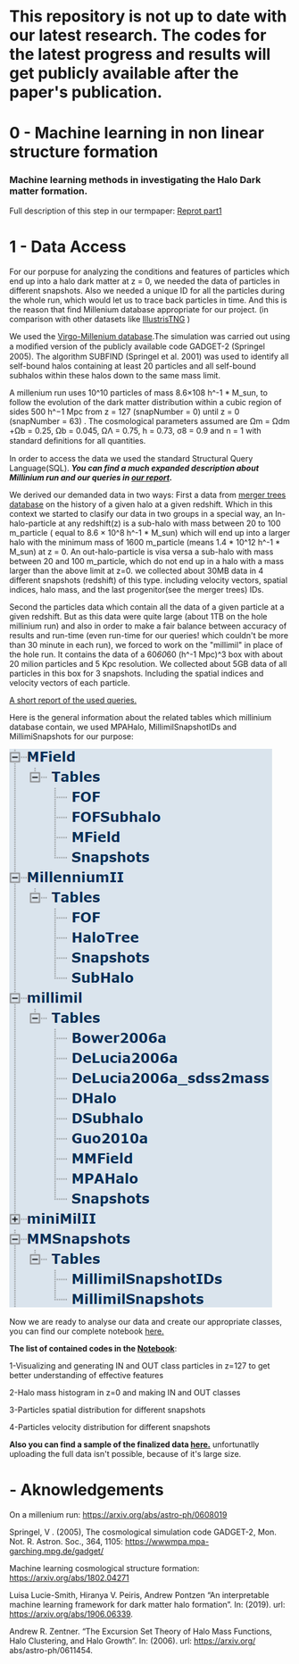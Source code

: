# This repository is not up to date with our latest research. The codes for the latest progress and results will get publicly available after the paper's publication.

# 0 - Machine learning in non linear structure formation
### Machine learning methods in investigating the Halo Dark matter formation.
Full description of this step in our termpaper: [Reprot part1](https://github.com/Machine-Learning-in-Structure-formation/NLSFML/blob/master/Machine_Learning_Termpaper.pdf)
# 1 - Data Access

For our porpuse for analyzing the conditions and features of particles which end up into a halo dark matter at z = 0, we needed the data of particles in different snapshots. Also we needed a unique ID for all the particles during the whole run, which would let us to trace back particles in time. And this is the reason that find Millenium database appropriate for our project. (in comparison with other datasets like [IllustrisTNG](https://www.tng-project.org/data/) )

We used the [Virgo-Millenium database](https://wwwmpa.mpa-garching.mpg.de/millennium/).The simulation was carried out using a modiﬁed version of the publicly available code GADGET-2  (Springel 2005). The algorithm SUBFIND (Springel et al. 2001) was used to identify all self-bound halos containing at least 20 particles and all self-bound subhalos within these halos down to the same mass limit. 

A millenium run uses 10^10 particles of mass 8.6×108 h^-1 * M_sun, to follow the evolution of the dark matter distribution within a cubic region of sides 500 h^−1 Mpc from z = 127 (snapNumber = 0) until z = 0 (snapNumber = 63) . The cosmological parameters assumed are Ωm = Ωdm +Ωb = 0.25, Ωb = 0.045,  ΩΛ = 0.75, h = 0.73, σ8 = 0.9 and n = 1 with standard deﬁnitions for all quantities. 

In order to access the data we used the standard Structural Query Language(SQL).
***You can find a much expanded description about Millinium run and our queries in [our report](https://github.com/Machine-Learning-in-Structure-formation/NLSFML/blob/master/Data/ML_Project_Part_1_Data.pdf).***
 
We derived our demanded data in two ways: 
First a data from [merger trees database](http://gavo.mpa-garching.mpg.de/MyMillennium/Help?page=mergertrees) on the history of a given halo at a given redshift. Which in this context we started to clasify our data in two groups in a special way, an In-halo-particle at any redshift(z) is a sub-halo with mass between 20 to 100 m_particle ( equal to 8.6 × 10^8 h^-1 * M_sun) which will end up into a larger halo with the minimum mass of 1600 m_particle (means 1.4 * 10^12 h^-1 * M_sun) at z = 0. An out-halo-particle is visa versa a sub-halo with mass between 20 and 100 m_particle, which do not end up in a halo with a mass larger than the above limit at z=0. we collected about 30MB data in 4 different snapshots (redshift) of this type. including  velocity vectors, spatial indices, halo mass, and the last progenitor(see the merger trees) IDs.

Second the particles data which contain all the data of a given particle at a given redshift. But as this data were quite large (about 1TB on the hole millinium run) and also in order to make a fair balance between accuracy of results and run-time (even run-time for our queries! which couldn't be more than 30 minute in each run), we forced to work on the "millimil" in place of the hole run. It contains the data of a 60*60*60 (h^-1 Mpc)^3 box with about 20 milion particles and 5 Kpc resolution. We collected about 5GB data of all particles in this box for 3 snapshots. Including the spatial indices and velocity vectors of each particle.

[A short report of the used queries.](https://github.com/Machine-Learning-in-Structure-formation/NLSFML/blob/master/Data/Queries.txt)

Here is the general information about the related tables which millinium database contain, we used MPAHalo, MillimilSnapshotIDs and MillimiSnapshots for our purpose:

![](/Data/tables.PNG)

Now we are ready to analyse our data and create our appropriate classes, you can find our complete notebook [here.](https://github.com/Machine-Learning-in-Structure-formation/NLSFML/blob/master/Data/Full_codes_plots.ipynb)

**The list of contained codes in the [Notebook](https://github.com/Machine-Learning-in-Structure-formation/NLSFML/blob/master/Data/Full_codes_plots.ipynb)**:

1-Visualizing and generating IN and OUT class particles in z=127 to get better understanding of effective features

2-Halo mass histogram in z=0 and making IN and OUT classes

3-Particles spatial distribution for different snapshots

4-Particles velocity distribution for different snapshots

**Also you can find a sample of the finalized data [here.](https://github.com/Machine-Learning-in-Structure-formation/NLSFML/tree/master/Data/Data_Sample)** 
unfortunatlly uploading the full data isn't possible, because of it's large size.

# - Aknowledgements

On a millenium run: https://arxiv.org/abs/astro-ph/0608019

Springel, V . (2005), The cosmological simulation code GADGET-2, Mon. Not. R. Astron. Soc., 364, 1105: https://wwwmpa.mpa-garching.mpg.de/gadget/

Machine learning cosmological structure formation: https://arxiv.org/abs/1802.04271

Luisa Lucie-Smith, Hiranya V. Peiris, Andrew Pontzen “An interpretable machine learning framework for dark matter halo formation”. In: (2019). url: https://arxiv.org/abs/1906.06339. 

Andrew R. Zentner. “The Excursion Set Theory of Halo Mass Functions, Halo Clustering, and Halo Growth”. In: (2006). url: https://arxiv.org/ abs/astro-ph/0611454.

